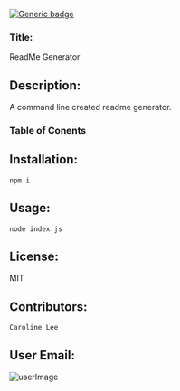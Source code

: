
[![Generic badge](https://img.shields.io/badge/<SUBJECT>-<STATUS>-<COLOR>.svg)](https://shields.io/)

### Title: 
ReadMe Generator

## Description: 
A command line created readme generator.

### Table of Conents 

## Installation: 
    npm i

## Usage: 
    node index.js

## License:  
MIT

## Contributors: 
    Caroline Lee

## User Email: 


![userImage](https://avatars3.githubusercontent.com/u/61561122?v=4)
